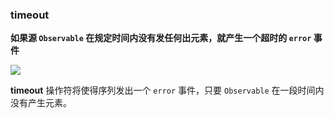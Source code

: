 ### timeout

**如果源 `Observable` 在规定时间内没有发任何出元素，就产生一个超时的 `error` 事件**

![](/assets/WhichOperator/Operators/timeout.png)

**timeout** 操作符将使得序列发出一个 `error` 事件，只要 `Observable` 在一段时间内没有产生元素。
